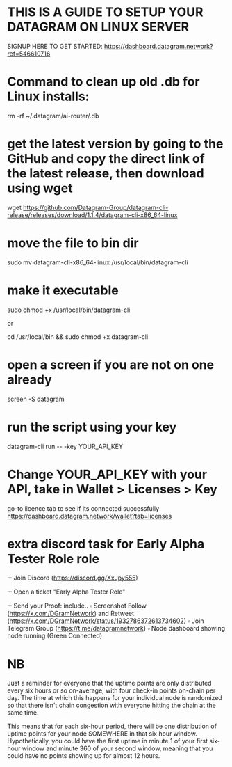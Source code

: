 # THIS IS A GUIDE TO SETUP YOUR DATAGRAM ON LINUX SERVER




SIGNUP HERE TO GET STARTED: https://dashboard.datagram.network?ref=546610716


# Command to clean up old .db for Linux installs:
rm -rf ~/.datagram/ai-router/.db

# get the latest version by going to the GitHub and copy the direct link of the latest release, then download using wget 
wget https://github.com/Datagram-Group/datagram-cli-release/releases/download/1.1.4/datagram-cli-x86_64-linux

# move the file to bin dir
sudo mv datagram-cli-x86_64-linux /usr/local/bin/datagram-cli

# make it executable 
sudo chmod +x /usr/local/bin/datagram-cli
 
 or 

cd /usr/local/bin && sudo chmod +x datagram-cli


# open a screen if you are not on one already 
screen -S datagram

# run the script using your key
datagram-cli run -- -key YOUR_API_KEY
# Change YOUR_API_KEY with your API, take in Wallet > Licenses > Key


go-to licence tab to see if its connected successfully
https://dashboard.datagram.network/wallet?tab=licenses

# extra discord task for Early Alpha Tester Role role
➖ Join Discord (https://discord.gg/XxJpy555)

➖ Open a ticket "Early Alpha Tester Role"

➖ Send your Proof: include..
▫️ Screenshot Follow (https://x.com/DGramNetwork) and Retweet (https://x.com/DGramNetwork/status/1932786372613734602)
▫️ Join Telegram Group (https://t.me/datagramnetwork)
▫️ Node dashboard showing node running (Green Connected)


# NB
Just a reminder for everyone that the uptime points are only distributed every six hours or so on-average, with four check-in points on-chain per day. The time at which this happens for your individual node is randomized so that there isn't chain congestion with everyone hitting the chain at the same time. 

This means that for each six-hour period, there will be one distribution of uptime points for your node SOMEWHERE in that six hour window. Hypothetically, you could have the first uptime in minute 1 of your first six-hour window and minute 360 of your second window, meaning that you could have no points showing up for almost 12 hours. 
